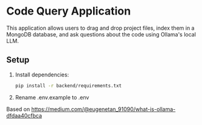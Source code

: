 # Code Query Application

This application allows users to drag and drop project files, index them in a MongoDB database, and ask questions about the code using Ollama's local LLM.

## Setup

1. Install dependencies:
   ```bash
   pip install -r backend/requirements.txt
   ```

2. Rename .env.example to .env

Based on https://medium.com/@eugenetan_91090/what-is-ollama-dfdaa40cfbca


